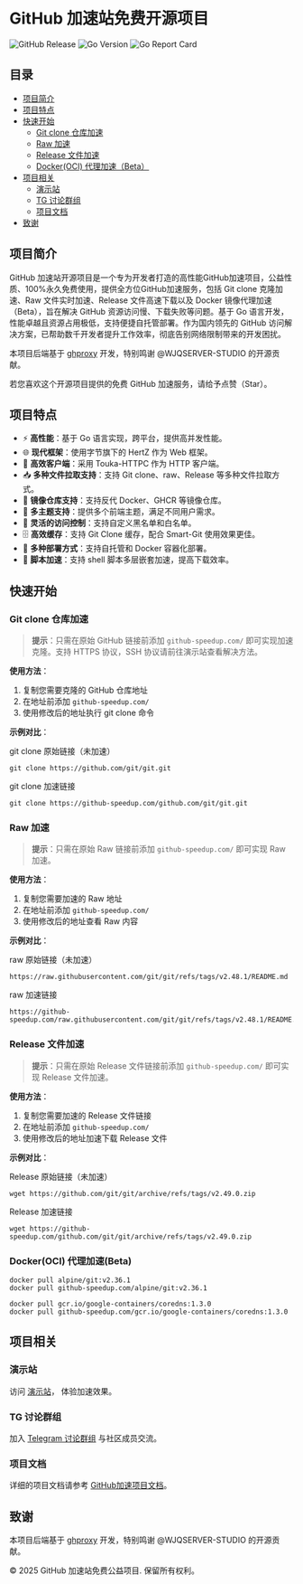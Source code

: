 # GitHub 加速站免费开源项目

![GitHub Release](https://img.shields.io/github/v/release/WJQSERVER-STUDIO/ghproxy)
![Go Version](https://img.shields.io/github/go-mod/go-version/WJQSERVER-STUDIO/ghproxy)
![Go Report Card](https://goreportcard.com/badge/github.com/WJQSERVER-STUDIO/ghproxy)
## 目录

- [项目简介](#项目简介)
- [项目特点](#项目特点)
- [快速开始](#快速开始)
  - [Git clone 仓库加速](#Git-clone-仓库加速)
  - [Raw 加速](#Raw-加速)
  - [Release 文件加速](#Release-文件加速)
  - [Docker(OCI) 代理加速（Beta）](#DockerOCI-代理加速Beta)
- [项目相关](#项目相关)
  - [演示站](#演示站)
  - [TG 讨论群组](#tg-讨论群组)
  - [项目文档](#项目文档)
- [致谢](#致谢)

## 项目简介
GitHub 加速站开源项目是一个专为开发者打造的高性能GitHub加速项目，公益性质、100%永久免费使用，提供全方位GitHub加速服务，包括 Git clone 克隆加速、Raw 文件实时加速、Release 文件高速下载以及 Docker 镜像代理加速（Beta），旨在解决 GitHub 资源访问慢、下载失败等问题。基于 Go 语言开发，性能卓越且资源占用极低，支持便捷自托管部署。作为国内领先的 GitHub 访问解决方案，已帮助数千开发者提升工作效率，彻底告别网络限制带来的开发困扰。

本项目后端基于 [ghproxy](https://github.com/WJQSERVER-STUDIO/ghproxy) 开发，特别鸣谢 @WJQSERVER-STUDIO 的开源贡献。

若您喜欢这个开源项目提供的免费 GitHub 加速服务，请给予点赞（Star）。

## 项目特点

- ⚡ **高性能**：基于 Go 语言实现，跨平台，提供高并发性能。
- 🌐 **现代框架**：使用字节旗下的 HertZ 作为 Web 框架。
- 📡 **高效客户端**：采用 Touka-HTTPC 作为 HTTP 客户端。
- 📥 **多种文件拉取支持**：支持 Git clone、raw、Release 等多种文件拉取方式。
- 🐳 **镜像仓库支持**：支持反代 Docker、GHCR 等镜像仓库。
- 🎨 **多主题支持**：提供多个前端主题，满足不同用户需求。
- 🚫 **灵活的访问控制**：支持自定义黑名单和白名单。
- 🗄️ **高效缓存**：支持 Git Clone 缓存，配合 Smart-Git 使用效果更佳。
- 🐳 **多种部署方式**：支持自托管和 Docker 容器化部署。
- 🐚 **脚本加速**：支持 shell 脚本多层嵌套加速，提高下载效率。

## 快速开始
### Git clone 仓库加速

> **提示**：只需在原始 GitHub 链接前添加 `github-speedup.com/` 即可实现加速克隆。支持 HTTPS 协议，SSH 协议请前往演示站查看解决方法。

**使用方法**：
1. 复制您需要克隆的 GitHub 仓库地址
2. 在地址前添加 `github-speedup.com/`
3. 使用修改后的地址执行 git clone 命令

**示例对比**：

git clone 原始链接（未加速）
```shell
git clone https://github.com/git/git.git
```
git clone 加速链接
```shell
git clone https://github-speedup.com/github.com/git/git.git
```

### Raw 加速

> **提示**：只需在原始 Raw 链接前添加 `github-speedup.com/` 即可实现 Raw 加速。

**使用方法**：
1. 复制您需要加速的 Raw 地址
2. 在地址前添加 `github-speedup.com/`
3. 使用修改后的地址查看 Raw 内容

**示例对比**：

raw 原始链接（未加速）
```shell
https://raw.githubusercontent.com/git/git/refs/tags/v2.48.1/README.md
```
raw 加速链接
```shell
https://github-speedup.com/raw.githubusercontent.com/git/git/refs/tags/v2.48.1/README.md
```

### Release 文件加速

> **提示**：只需在原始 Release 文件链接前添加 `github-speedup.com/` 即可实现 Release 文件加速。

**使用方法**：
1. 复制您需要加速的 Release 文件链接
2. 在地址前添加 `github-speedup.com/`
3. 使用修改后的地址加速下载 Release 文件

**示例对比**：

Release 原始链接（未加速）
```shell
wget https://github.com/git/git/archive/refs/tags/v2.49.0.zip
```
Release 加速链接
```shell
wget https://github-speedup.com/github.com/git/git/archive/refs/tags/v2.49.0.zip
```

### Docker(OCI) 代理加速(Beta)
```shell
docker pull alpine/git:v2.36.1
docker pull github-speedup.com/alpine/git:v2.36.1

docker pull gcr.io/google-containers/coredns:1.3.0
docker pull github-speedup.com/gcr.io/google-containers/coredns:1.3.0
```
## 项目相关

### 演示站

访问 [演示站](https://github-speedup.com/)， 体验加速效果。

### TG 讨论群组

加入 [Telegram 讨论群组](https://t.me/jindcloud_cc) 与社区成员交流。

### 项目文档

详细的项目文档请参考 [GitHub加速项目文档](https://github-speedup.com/docs.html)。

## 致谢

本项目后端基于 [ghproxy](https://github.com/WJQSERVER-STUDIO/ghproxy) 开发，特别鸣谢 @WJQSERVER-STUDIO 的开源贡献。

© 2025 GitHub 加速站免费公益项目. 保留所有权利。
